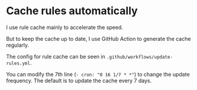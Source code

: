 # Cache rules automatically
I use rule cache mainly to accelerate the speed.  

But to keep the cache up to date, I use GitHub Action to generate the cache regularly.  

The config for rule cache can be seen in `.github/workflows/update-rules.yml`.  

You can modify the 7th line (`- cron: "0 16 1/7 * *"`) to change the update frequency. The default is to update the cache every 7 days.  
